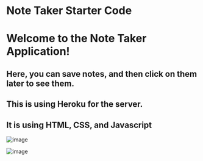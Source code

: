 # Note Taker Starter Code
# Welcome to the Note Taker Application!
## Here, you can save notes, and then click on them later to see them. 
## This is using Heroku for the server.
## It is using HTML, CSS, and Javascript

![image](https://user-images.githubusercontent.com/78326815/118416871-43376780-b677-11eb-8c2e-ec8198e56405.png)

![image](https://user-images.githubusercontent.com/78326815/118416904-68c47100-b677-11eb-829c-2317b935fcbb.png)
